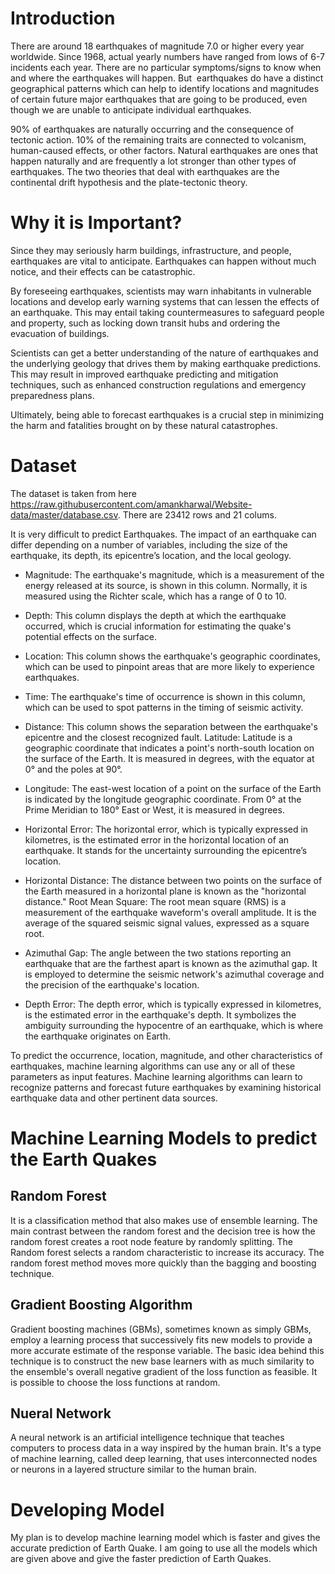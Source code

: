 # Introduction
There are around 18 earthquakes of magnitude 7.0 or higher every year worldwide. Since 1968, actual yearly numbers have ranged from lows of 6-7 incidents each year. There are no particular symptoms/signs to know when and where the earthquakes will happen. But  earthquakes do have a distinct geographical patterns which can help to identify locations and magnitudes of certain future major earthquakes that are going to  be produced, even though we are unable to anticipate individual earthquakes.

90% of earthquakes are naturally occurring and the consequence of tectonic action. 10% of the remaining traits are connected to volcanism, human-caused effects, or other factors. Natural earthquakes are ones that happen naturally and are frequently a lot stronger than other types of earthquakes. The two theories that deal with earthquakes are the continental drift hypothesis and the plate-tectonic theory.

# Why it is Important?

Since they may seriously harm buildings, infrastructure, and people, earthquakes are vital to anticipate. Earthquakes can happen without much notice, and their effects can be catastrophic.

By foreseeing earthquakes, scientists may warn inhabitants in vulnerable locations and develop early warning systems that can lessen the effects of an earthquake. This may entail taking countermeasures to safeguard people and property, such as locking down transit hubs and ordering the evacuation of buildings.

Scientists can get a better understanding of the nature of earthquakes and the underlying geology that drives them by making earthquake predictions. This may result in improved earthquake predicting and mitigation techniques, such as enhanced construction regulations and emergency preparedness plans.

Ultimately, being able to forecast earthquakes is a crucial step in minimizing the harm and fatalities brought on by these natural catastrophes.

# Dataset

The dataset is taken from here https://raw.githubusercontent.com/amankharwal/Website-data/master/database.csv. There are 23412 rows and 21 colums.

It is very difficult to predict Earthquakes. The impact of an earthquake can differ depending on a number of variables, including the size of the earthquake, its depth, its epicentre’s location, and the local geology.

* Magnitude: The earthquake's magnitude, which is a measurement of the energy released at its source, is shown in this column. Normally, it is measured using the Richter scale, which has a range of 0 to 10.

* Depth: This column displays the depth at which the earthquake occurred, which is crucial information for estimating the quake's potential effects on the surface.

* Location: This column shows the earthquake's geographic coordinates, which can be used to pinpoint areas that are more likely to experience earthquakes.

* Time: The earthquake's time of occurrence is shown in this column, which can be used to spot patterns in the timing of seismic activity.

* Distance: This column shows the separation between the earthquake's epicentre and the closest recognized fault.
Latitude: Latitude is a geographic coordinate that indicates a point's north-south location on the surface of the Earth. It is measured in degrees, with the equator at 0° and the poles at 90°.

* Longitude: The east-west location of a point on the surface of the Earth is indicated by the longitude geographic coordinate. From 0° at the Prime Meridian to 180° East or West, it is measured in degrees.

* Horizontal Error: The horizontal error, which is typically expressed in kilometres, is the estimated error in the horizontal location of an earthquake. It stands for the uncertainty surrounding the epicentre’s location.

* Horizontal Distance: The distance between two points on the surface of the Earth measured in a horizontal plane is known as the "horizontal distance."
Root Mean Square: The root mean square (RMS) is a measurement of the earthquake waveform's overall amplitude. It is the average of the squared seismic signal values, expressed as a square root.

* Azimuthal Gap: The angle between the two stations reporting an earthquake that are the farthest apart is known as the azimuthal gap. It is employed to determine the seismic network's azimuthal coverage and the precision of the earthquake's location.

* Depth Error: The depth error, which is typically expressed in kilometres, is the estimated error in the earthquake's depth. It symbolizes the ambiguity surrounding the hypocentre of an earthquake, which is where the earthquake originates on Earth.

To predict the occurrence, location, magnitude, and other characteristics of earthquakes, machine learning algorithms can use any or all of these parameters as input features. Machine learning algorithms can learn to recognize patterns and forecast future earthquakes by examining historical earthquake data and other pertinent data sources.



# Machine Learning Models to predict the Earth Quakes

## Random Forest

It is a classification method that also makes use of ensemble learning. The main contrast between the random forest and the decision tree is how the random forest creates a root node feature by randomly splitting. The Random forest selects a random characteristic to increase its accuracy. The random forest method moves more quickly than the bagging and boosting technique.

## Gradient Boosting Algorithm

Gradient boosting machines (GBMs), sometimes known as simply GBMs, employ a learning process that successively fits new models to provide a more accurate estimate of the response variable. The basic idea behind this technique is to construct the new base learners with as much similarity to the ensemble's overall negative gradient of the loss function as feasible. It is possible to choose the loss functions at random.

## Nueral Network

A neural network is an artificial intelligence technique that teaches computers to process data in a way  inspired by the human brain. It's a type of machine learning, called deep learning, that uses interconnected nodes or neurons in a layered structure similar to the human brain.

# Developing Model

My plan is to develop machine learning model which is faster and gives the accurate prediction of Earth Quake. I am going to use all the models which are given above and give the faster prediction of Earth Quakes.

